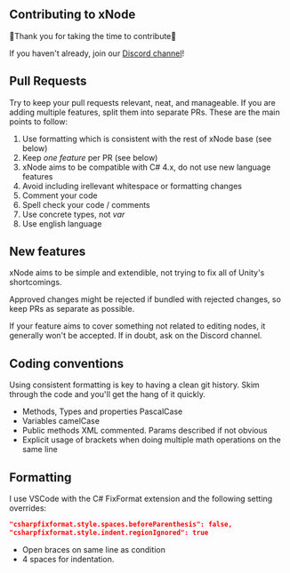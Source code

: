 ## Contributing to xNode
💙Thank you for taking the time to contribute💙

If you haven't already, join our [Discord channel](https://discord.gg/qgPrHv4)!

## Pull Requests
Try to keep your pull requests relevant, neat, and manageable. If you are adding multiple features, split them into separate PRs.
These are the main points to follow:

1) Use formatting which is consistent with the rest of xNode base (see below)
2) Keep _one feature_ per PR (see below)
3) xNode aims to be compatible with C# 4.x, do not use new language features
4) Avoid including irellevant whitespace or formatting changes
5) Comment your code
6) Spell check your code / comments
7) Use concrete types, not *var*
8) Use english language

## New features
xNode aims to be simple and extendible, not trying to fix all of Unity's shortcomings.

Approved changes might be rejected if bundled with rejected changes, so keep PRs as separate as possible.

If your feature aims to cover something not related to editing nodes, it generally won't be accepted. If in doubt, ask on the Discord channel.

## Coding conventions
Using consistent formatting is key to having a clean git history. Skim through the code and you'll get the hang of it quickly.
* Methods, Types and properties PascalCase
* Variables camelCase
* Public methods XML commented. Params described if not obvious
* Explicit usage of brackets when doing multiple math operations on the same line

## Formatting
I use VSCode with the C# FixFormat extension and the following setting overrides:
```json
"csharpfixformat.style.spaces.beforeParenthesis": false,
"csharpfixformat.style.indent.regionIgnored": true
```
* Open braces on same line as condition
* 4 spaces for indentation.
